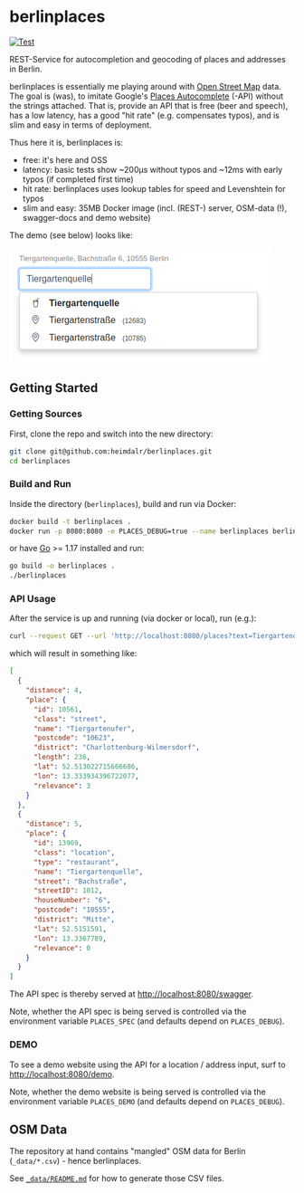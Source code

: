 # berlinplaces


[![Test](https://github.com/heimdalr/berlinplaces/actions/workflows/test.yml/badge.svg)](https://github.com/heimdalr/berlinplaces/actions/workflows/test.yml)
<!--
[![Coverage Status](https://coveralls.io/repos/github/heimdalr/arangodag/badge.svg?branch=main)](https://coveralls.io/github/heimdalr/arangodag?branch=main)
[![PkgGoDev](https://pkg.go.dev/badge/github.com/heimdalr/arangodag)](https://pkg.go.dev/github.com/heimdalr/arangodag)
[![Go Report Card](https://goreportcard.com/badge/github.com/heimdalr/arangodag)](https://goreportcard.com/report/github.com/heimdalr/arangodag)
-->

REST-Service for autocompletion and geocoding of places and addresses in Berlin.

berlinplaces is essentially me playing around with
[Open Street Map](https://wiki.osmfoundation.org/wiki/Main_Page) data. The goal
is (was), to imitate Google's
[Places Autocomplete](https://developers.google.com/maps/documentation/javascript/places-autocomplete#introduction)
(-API) without the strings attached. That is, provide an API that is free (beer
and speech), has a low latency, has a good "hit rate" (e.g. compensates typos),
and is slim and easy in terms of deployment.

Thus here it is, berlinplaces is:

- free: it's here and OSS
- latency: basic tests show ~200µs without typos and ~12ms with early typos (if
  completed first time)
- hit rate: berlinplaces uses lookup tables for speed and Levenshtein for typos
- slim and easy: 35MB Docker image (incl. (REST-) server, OSM-data (!),
  swagger-docs and demo website)

The demo (see below) looks like:

[![demo](places.png)](places.gif)

## Getting Started

### Getting Sources

First, clone the repo and switch into the new directory:

~~~~bash
git clone git@github.com:heimdalr/berlinplaces.git
cd berlinplaces
~~~~

### Build and Run

Inside the directory (`berlinplaces`), build and run via Docker:

~~~~bash
docker build -t berlinplaces .
docker run -p 8080:8080 -e PLACES_DEBUG=true --name berlinplaces berlinplaces
~~~~

or have  [Go](https://go.dev/) >= 1.17 installed and run: 

~~~~bash
go build -o berlinplaces .
./berlinplaces 
~~~~

### API Usage

After the service is up and running (via docker or local), run (e.g.):

~~~~bash
curl --request GET --url 'http://localhost:8080/places?text=Tiergartenq' | jq
~~~~

which will result in something like:

~~~~json
[
  {
    "distance": 4,
    "place": {
      "id": 10561,
      "class": "street",
      "name": "Tiergartenufer",
      "postcode": "10623",
      "district": "Charlottenburg-Wilmersdorf",
      "length": 236,
      "lat": 52.513022715666686,
      "lon": 13.333934396722077,
      "relevance": 3
    }
  },
  {
    "distance": 5,
    "place": {
      "id": 13969,
      "class": "location",
      "type": "restaurant",
      "name": "Tiergartenquelle",
      "street": "Bachstraße",
      "streetID": 1012,
      "houseNumber": "6",
      "postcode": "10555",
      "district": "Mitte",
      "lat": 52.5151591,
      "lon": 13.3367789,
      "relevance": 0
    }
  }
]
~~~~

The API spec is thereby served at <http://localhost:8080/swagger>.

Note, whether the API spec is being served is controlled via the environment
variable `PLACES_SPEC` (and defaults depend on `PLACES_DEBUG`).

### DEMO

To see a demo website using the API for a location / address input, surf to
<http://localhost:8080/demo>.

Note, whether the demo website is being served is controlled via the environment
variable `PLACES_DEMO` (and defaults depend on `PLACES_DEBUG`).



## OSM Data

The repository at hand contains "mangled" OSM data for Berlin (`_data/*.csv`) -
hence berlinplaces.

See [`_data/README.md`](_data/README.md) for how to generate those CSV files.

<!---
## Readings

### Typeahead and Bloodhound
- <https://digitalfortress.tech/tutorial/smart-search-using-twitter-typeahead-bloodhound/>
- <https://twitter.github.io/typeahead.js/examples/>
- <https://medium.com/@miPriyesh/typeahead-bloodhound-and-onemap-api-2-0-b968d8576fa1>
- <https://stackoverflow.com/questions/41333654/type-ahead-bloodhound-sort-return-values>
- <https://github.com/corejavascript/typeahead.js>
- <https://github.com/corejavascript/typeahead.js/blob/a03813e3c204006b485d1aefe06b99834b13f457/dist/typeahead.jquery.js>
- <https://bl.ocks.org/wheresjames/9643ce9d0a83ef30b36fc16d5a18e0ac>
- <https://stackoverflow.com/questions/12662824/twitter-bootstrap-typeahead-multiple-values>

### PostGIS

- <https://help.openstreetmap.org/questions/38985/how-to-get-all-addrstreet-addrhousenumber-addrcity>
- <http://postgis.net/workshops/postgis-intro/geometries.html>

## Latency

In the following we look at different lookup latency based on:

- `maxPrefixLength = 6` (maximum prefix length)
- `minCompletionCount = 6` (the minimum number of completions to compute)
- `levMinimum = 0` (the minimum input length before doing Levenshtein)

Essential basic tests show ~200µs without typos and ~12ms with early typos (if
completed first time) (locally, on an i5-4670S).

Each of the following tests was thereby started with an empty cache.

### Without Typos

Autocompleting on "oranienburgerstraße":

~~~~
[GIN] | 200 | 451.966µs | GET "/api/complete?text=o"
[GIN] | 200 | 294.185µs | GET "/api/complete?text=or"
[GIN] | 200 | 218.059µs | GET "/api/complete?text=ora"
[GIN] | 200 | 165.204µs | GET "/api/complete?text=oran"
[GIN] | 200 | 159.364µs | GET "/api/complete?text=orani"
[GIN] | 200 | 226.237µs | GET "/api/complete?text=oranie"
[GIN] | 200 | 130.319µs | GET "/api/complete?text=oranien"
[GIN] | 200 | 182.936µs | GET "/api/complete?text=oranienb"
[GIN] | 200 | 600.928µs | GET "/api/complete?text=oranienbu"
[GIN] | 200 | 140.496µs | GET "/api/complete?text=oranienbur"
[GIN] | 200 | 203.542µs | GET "/api/complete?text=oranienburg"
[GIN] | 200 | 205.985µs | GET "/api/complete?text=oranienburge"
[GIN] | 200 | 130.145µs | GET "/api/complete?text=oranienburger"
[GIN] | 200 |  191.65µs | GET "/api/complete?text=oranienburgers"
[GIN] | 200 | 154.832µs | GET "/api/complete?text=oranienburgerst"
[GIN] | 200 | 129.335µs | GET "/api/complete?text=oranienburgerstr"
[GIN] | 200 |  262.72µs | GET "/api/complete?text=oranienburgerstra"
[GIN] | 200 | 121.913µs | GET "/api/complete?text=oranienburgerstra%C3%9F"
[GIN] | 200 | 147.085µs | GET "/api/complete?text=oranienburgerstra%C3%9Fe"
~~~~

The average response time over all 20 calls (one for each character typed) is
~220µs.  The correct "Oranienburger Straße" is suggested after typing "oranien"
and at the top of the suggestion list after typing "oranienburger s".

### Early Typos 

Early typos are typos that occur inside the prefix lookup.

Autocompleting on "oanienburgerstraße" (note the missing "r" in the beginning):

~~~~
[GIN] | 200 |   422.906µs | GET "/api/?text=o"
[GIN] | 200 |   210.837µs | GET "/api/?text=oa"
[GIN] | 200 |  9.644704ms | GET "/api/?text=oan"
[GIN] | 200 |  10.18646ms | GET "/api/?text=oani"
[GIN] | 200 | 10.554832ms | GET "/api/?text=oanie"
[GIN] | 200 | 11.641434ms | GET "/api/?text=oanien"
[GIN] | 200 | 10.935276ms | GET "/api/?text=oanienb"
[GIN] | 200 | 12.162737ms | GET "/api/?text=oanienbu"
[GIN] | 200 | 12.863149ms | GET "/api/?text=oanienbur"
[GIN] | 200 | 14.113217ms | GET "/api/?text=oanienburg"
[GIN] | 200 | 12.674369ms | GET "/api/?text=oanienburge"
[GIN] | 200 | 13.981331ms | GET "/api/?text=oanienburger"
[GIN] | 200 | 14.620061ms | GET "/api/?text=oanienburgers" => visible
[GIN] | 200 | 16.405334ms | GET "/api/?text=oanienburgerst" => at top
[GIN] | 200 | 15.504753ms | GET "/api/?text=oanienburgerstr"
[GIN] | 200 | 19.162968ms | GET "/api/?text=oanienburgerstra"
[GIN] | 200 | 17.305315ms | GET "/api/?text=oanienburgerstra%C3%9F"
[GIN] | 200 | 19.710446ms | GET "/api/?text=oanienburgerstra%C3%9Fe"
~~~~

Early typos ruin the lookup. The average response time over all 18 calls is
~12ms.

The correct "Oranienburger Straße" is suggested after typing "oanienburgers" and
at the top of the suggestion list after typing "oanienburgerst".

In this case, there are no prepared completion for the prefix "oa" (and
following). Thus, berlinplaces does Levenshtein on the complete set for this
call and all subsequent prefixes.

### Repeated Early Typos

Early typos ruin the lookup. However, berlinplaces caches the results of input
completions for faulty inputs and inputs longer than the configured
`maxPrefixLength`. Thus running the same faulty input ("oanienburgerstraße")
again, results in an average response-time of 194µs.

### Late Typos

Late typos are typos that occur outside / after the prefix
lookup. Autocompleting on "oranienurgerstarße" (note the missing "b" and the
flipped "ar" vs. "ra"):

~~~~
[GIN] | 200 | 249.977µs | GET "/api/?text=o"
[GIN] | 200 | 358.533µs | GET "/api/?text=or"
[GIN] | 200 | 159.317µs | GET "/api/?text=ora"
[GIN] | 200 | 297.679µs | GET "/api/?text=oran"
[GIN] | 200 | 225.726µs | GET "/api/?text=orani"
[GIN] | 200 | 228.456µs | GET "/api/?text=oranie"
[GIN] | 200 | 162.784µs | GET "/api/?text=oranien" => visible
[GIN] | 200 | 169.192µs | GET "/api/?text=oranienu"
[GIN] | 200 | 195.499µs | GET "/api/?text=oranienur"
[GIN] | 200 | 211.435µs | GET "/api/?text=oranienurg"
[GIN] | 200 | 138.643µs | GET "/api/?text=oranienurge"
[GIN] | 200 |  165.08µs | GET "/api/?text=oranienurger"
[GIN] | 200 | 200.702µs | GET "/api/?text=oranienurgers"
[GIN] | 200 | 182.195µs | GET "/api/?text=oranienurgerst" => at top
[GIN] | 200 | 163.033µs | GET "/api/?text=oranienurgersta"
[GIN] | 200 | 208.039µs | GET "/api/?text=oranienurgerstar"
[GIN] | 200 | 302.667µs | GET "/api/?text=oranienurgerstar%C3%9F"
[GIN] | 200 | 162.801µs | GET "/api/?text=oranienurgerstar%C3%9Fe"
~~~~

Late typos are cheap as Levenshtein will only be done on the completion set
delivered by the prefix lookup. The average response time over all 18 calls is
in this case ~210µs (essentially the same as for no typos).

The correct "Oranienburger Straße" is suggested after typing "oranien" and at
the top of the suggestion list after typing "oranienurgerst".

--->
